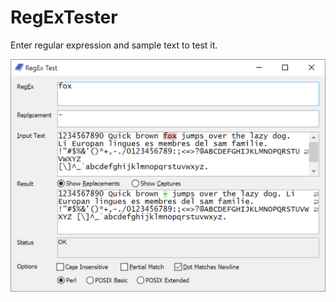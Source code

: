 # RegExTester
Enter regular expression and sample text to test it.

![screenshot](https://raw.githubusercontent.com/mikekov/RegExTester/master/screenshot.png)
